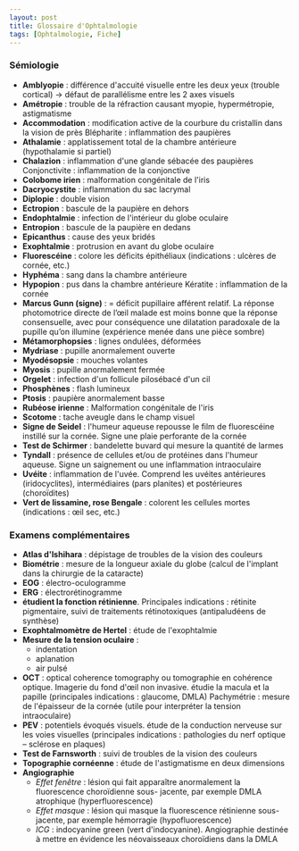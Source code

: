 ```yaml
---
layout: post
title: Glossaire d'Ophtalmologie
tags: [Ophtalmologie, Fiche]
---
```


### Sémiologie

* **Amblyopie** : différence d'accuité visuelle entre les deux yeux (trouble cortical) -> défaut de parallélisme entre les 2 axes visuels
* **Amétropie** : trouble de la réfraction causant myopie, hypermétropie, astigmatisme
* **Accommodation** : modification active de la courbure du cristallin dans la vision de près Blépharite : inflammation des paupières
* **Athalamie** : applatissement total de la chambre antérieure (hypothalamie si partiel)
* **Chalazion** : inflammation d'une glande sébacée des paupières Conjonctivite : inflammation de la conjonctive
* **Colobome irien** : malformation congénitale de l'iris
* **Dacryocystite** : inflammation du sac lacrymal
* **Diplopie** : double vision
* **Ectropion** : bascule de la paupière en dehors
* **Endophtalmie** : infection de l'intérieur du globe oculaire
* **Entropion** : bascule de la paupière en dedans
* **Epicanthus** : cause des yeux bridés
* **Exophtalmie** : protrusion en avant du globe oculaire
* **Fluorescéine** : colore les déficits épithéliaux (indications : ulcères de cornée, etc.)
* **Hyphéma** : sang dans la chambre antérieure
* **Hypopion** : pus dans la chambre antérieure Kératite : inflammation de la cornée
* **Marcus Gunn (signe)** : = déficit pupillaire afférent relatif. La réponse photomotrice directe de l’œil malade est moins bonne que la réponse consensuelle, avec pour conséquence une dilatation paradoxale de la pupille qu’on illumine (expérience menée dans une pièce sombre)
* **Métamorphopsies** : lignes ondulées, déformées
* **Mydriase** : pupille anormalement ouverte
* **Myodésopsie** : mouches volantes
* **Myosis** : pupille anormalement fermée
* **Orgelet** : infection d'un follicule pilosébacé d'un cil
* **Phosphènes** : flash lumineux
* **Ptosis** : paupière anormalement basse
* **Rubéose irienne** : Malformation congénitale de l'iris
* **Scotome** : tache aveugle dans le champ visuel
* **Signe de Seidel** : l'humeur aqueuse repousse le film de fluorescéine instillé sur la cornée. Signe une plaie perforante de la cornée
* **Test de Schirmer** : bandelette buvard qui mesure la quantité de larmes
* **Tyndall** : présence de cellules et/ou de protéines dans l'humeur aqueuse. Signe un saignement ou une inflammation intraoculaire
* **Uvéite** : inflammation de l'uvée. Comprend les uvéites antérieures (iridocyclites), intermédiaires (pars planites) et postérieures (choroïdites)
* **Vert de lissamine, rose Bengale** : colorent les cellules mortes (indications : œil sec, etc.)

### Examens complémentaires

* **Atlas d'Ishihara** : dépistage de troubles de la vision des couleurs
* **Biométrie** : mesure de la longueur axiale du globe (calcul de l'implant dans la chirurgie de la cataracte)
* **EOG** : électro-oculogramme
* **ERG** : électrorétinogramme
* **étudient la fonction rétinienne**. Principales indications : rétinite pigmentaire, suivi de traitements rétinotoxiques (antipaludéens de synthèse)
* **Exophtalmomètre de Hertel** : étude de l'exophtalmie
* **Mesure de la tension oculaire** :
    * indentation
    * aplanation
    * air pulsé
* **OCT** : optical coherence tomography ou tomographie en cohérence optique. Imagerie du fond d'œil non invasive. étudie la macula et la papille (principales indications : glaucome, DMLA) Pachymétrie : mesure de l'épaisseur de la cornée (utile pour interpréter la tension intraoculaire)
* **PEV** : potentiels évoqués visuels. étude de la conduction nerveuse sur les voies visuelles (principales indications : pathologies du nerf optique – sclérose en plaques)
* **Test de Farnsworth** : suivi de troubles de la vision des couleurs
* **Topographie cornéenne** : étude de l'astigmatisme en deux dimensions
* **Angiographie**
    * *Effet fenêtre* : lésion qui fait apparaître anormalement la fluorescence choroïdienne sous- jacente, par exemple DMLA atrophique (hyperfluorescence)
    * *Effet masque* : lésion qui masque la fluorescence rétinienne sous-jacente, par exemple hémorragie (hypofluorescence)
    * *ICG* : indocyanine green (vert d'indocyanine). Angiographie destinée à mettre en évidence les néovaisseaux choroïdiens dans la DMLA
